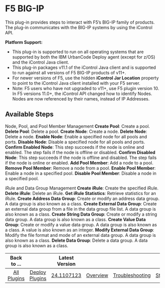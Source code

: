 
F5 BIG-IP
=========

This plug-in provides steps to interact with F5’s BIG-IP family of products. The plug-in communicates with the BIG-IP systems by using the iControl API.

**Platform Support:**

* This plug-in is supported to run on all operating systems that are supported by both the IBM UrbanCode Deploy agent (except for z/OS) and the iControl Java client.
* This plug-in packages v11.1 of the iControl Java client and is supported to run against all versions of F5 BIG-IP products of v11+.
* For newer versions of F5, use the hidden **iControl Jar Location** property to point to the iControl Java client installed with your F5 server.
* Note: F5 users who have not upgraded to v11+, use F5 plugin version 10. In F5 versions 11.0+, the iControl API changed how to identify Nodes. Nodes are now referenced by their names, instead of IP Addresses.


Available Steps
---------------


Node, Pool, and Pool Member Management **Create Pool**: Create a pool. **Delete Pool**: Delete a pool. **Create Node**: Create a node. **Delete Node**: Delete a node. **Enable Node**: Enable a specified node for all pools and ports. **Disable Node**: Disable a specified node for all pools and ports. **Confirm Enabled Node**: This step succeeds if the node is online and enabled. The step fails if the node is offline or disabled. **Confirm Disabled Node**: This step succeeds if the node is offline and disabled. The step fails if the node is online or enabled. **Add Pool Member**: Add a node to a pool. **Remove Pool Member**: Remove a node from a pool. **Enable Pool Member**: Enable a node in a specified pool. **Disable Pool Member**: Disable a node in a specified pool.


iRule and Data Group Management **Create iRule**: Create the specified iRule. **Delete iRule**: Delete an iRule. **Get iRule Statistics**: Retrieve statistics for an iRule. **Create Address Data Group**: Create or modify an address data group. A data group is also known as a class. **Create External Data Group**: Create an external data group from a file in the data group file list. A data group is also known as a class. **Create String Data Group**: Create or modify a string data group. A data group is also known as a class. **Create Value Data Group**: Create or modify a value data group. A data group is also known as a class. A value is also known as an integer. **Modify External Data Group**: Modify the file format and mode of an external data group. A data group is also known as a class. **Delete Data Group**: Delete a data group. A data group is also known as a class.



|Back to ...||Latest Version|||||
| :---: | :---: | :---: | :---: | :---: | :---: | :---: |
|[All Plugins](../../index.md)|[Deploy Plugins](../README.md)|[24.1107123](https://raw.githubusercontent.com/UrbanCode/IBM-UCD-PLUGINS/main/files/F5/F5-24.1107123.zip)|[Overview](overview.md)|[Troubleshooting](troubleshooting.md)|[Steps](steps.md)|[Downloads](downloads.md)|
